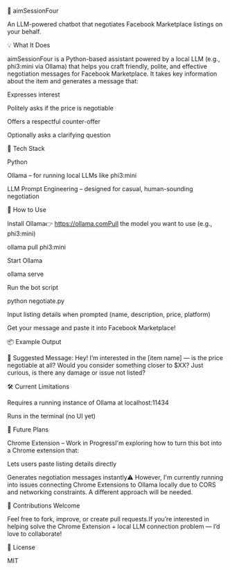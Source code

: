 🤝 aimSessionFour

An LLM-powered chatbot that negotiates Facebook Marketplace listings on your behalf.

💡 What It Does

aimSessionFour is a Python-based assistant powered by a local LLM (e.g., phi3:mini via Ollama) that helps you craft friendly, polite, and effective negotiation messages for Facebook Marketplace. It takes key information about the item and generates a message that:

Expresses interest

Politely asks if the price is negotiable

Offers a respectful counter-offer

Optionally asks a clarifying question

🧠 Tech Stack

Python

Ollama – for running local LLMs like phi3:mini

LLM Prompt Engineering – designed for casual, human-sounding negotiation

🚀 How to Use

Install Ollama👉 https://ollama.comPull the model you want to use (e.g., phi3:mini)

ollama pull phi3:mini

Start Ollama

ollama serve

Run the bot script

python negotiate.py

Input listing details when prompted (name, description, price, platform)

Get your message and paste it into Facebook Marketplace!

📦 Example Output

💬 Suggested Message:
Hey! I’m interested in the [item name] — is the price negotiable at all? Would you consider something closer to $XX? Just curious, is there any damage or issue not listed?

🛠 Current Limitations

Requires a running instance of Ollama at localhost:11434

Runs in the terminal (no UI yet)

🔮 Future Plans

Chrome Extension – Work in ProgressI'm exploring how to turn this bot into a Chrome extension that:

Lets users paste listing details directly

Generates negotiation messages instantly⚠️ However, I'm currently running into issues connecting Chrome Extensions to Ollama locally due to CORS and networking constraints. A different approach will be needed.

🙏 Contributions Welcome

Feel free to fork, improve, or create pull requests.If you’re interested in helping solve the Chrome Extension + local LLM connection problem — I’d love to collaborate!

📄 License

MIT

